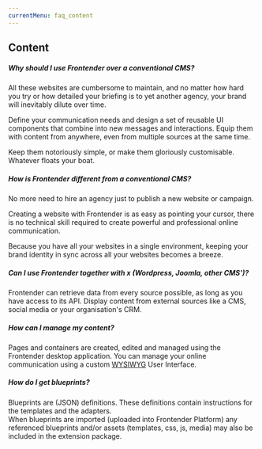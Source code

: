 ```yaml
---
currentMenu: faq_content
---
```


## Content
##### Why should I use Frontender over a conventional CMS?
All these websites are cumbersome to maintain, and no matter how hard you try or how detailed your briefing is to yet another agency, your brand will inevitably dilute over time.

Define your communication needs and design a set of reusable UI components that combine into new messages and interactions. Equip them with content from anywhere, even from multiple sources at the same time.

Keep them notoriously simple, or make them gloriously customisable. Whatever floats your boat.

##### How is Frontender different from a conventional CMS?
No more need to hire an agency just to publish a new website or campaign.

Creating a website with Frontender is as easy as pointing your cursor, there is no technical skill required to create powerful and professional online communication.

Because you have all your websites in a single environment, keeping your brand identity in sync across all your websites becomes a breeze.

##### Can I use Frontender together with x (Wordpress, Joomla, other CMS')?
Frontender can retrieve data from every source possible, as long as you have access to its API.
Display content from external sources like a CMS, social media or your organisation's CRM.

##### How can I manage my content?
Pages and containers are created, edited and managed using the Frontender desktop application.
You can manage your online communication using a custom <a href="https://en.wikipedia.org/wiki/WYSIWYG" target="&#95;blank" rel="nofollow" title="What You See Is What You Get">WYSIWYG</a> User Interface.

##### How do I get blueprints?
Blueprints are (JSON) definitions. These definitions contain instructions for the templates and the adapters.  
When blueprints are imported (uploaded into Frontender Platform) any referenced blueprints and/or assets (templates, css, js, media) may also be included in the extension package.
